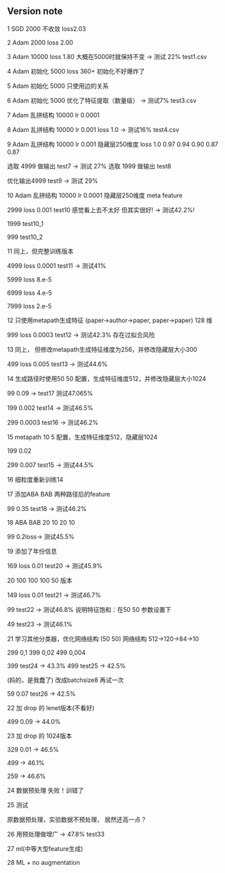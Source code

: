 ## Version note
1 SGD 2000 不收敛 loss2.03

2 Adam 2000 loss 2.00

3 Adam 10000 loss 1.80 大概在5000时就保持不变 -> 测试 22% test1.csv

4 Adam 初始化 5000 loss 360+ 初始化不好爆炸了

5 Adam 初始化 5000 只使用边的关系

6 Adam 初始化 5000 优化了特征提取（数量级） -> 测试7% test3.csv

7 Adam 乱拼结构 10000 lr 0.0001

8 Adam 乱拼结构 10000 lr 0.001 loss 1.0 -> 测试16% test4.csv

9 Adam 乱拼结构 10000 lr 0.001 隐藏层250维度 loss 1.0 0.97 0.94 0.90 0.87 0.87 

选取 4999 做输出 test7 -> 测试 27%
选取 1999 做输出 test8

优化输出4999 test9 -> 测试 29%

10 Adam 乱拼结构 10000 lr 0.0001 隐藏层250维度 meta feature

2999 loss 0.001 test10 感觉看上去不太好 但其实很好! -> 测试42.2%!

1999 test10_1

999 test10_2

11 同上，但完整训练版本

4999 loss 0.0001 test11 -> 测试41%

5999 loss 8.e-5

6999 loss 4.e-5

7999 loss 2.e-5

12 只使用metapath生成特征 (paper->author->paper, paper->paper) 128 维

999 loss 0.0003 test12 -> 测试42.3% 存在过拟合风险

13 同上， 但修改metapath生成特征维度为256，并修改隐藏层大小300

499 loss 0.005 test13 -> 测试44.6%

14 生成路径时使用50 50 配置，生成特征维度512，并修改隐藏层大小1024

99 0.09 -> test17 测试47.065%

199 0.002 test14 -> 测试46.5%

299 0.0003 test16 -> 测试46.2%

15 metapath 10 5 配置，生成特征维度512，隐藏层1024

199 0.02

299 0.007 test15 -> 测试44.5%

16 细粒度重新训练14

17 添加ABA BAB 两种路径后的feature

99 0.35 test18 -> 测试46.2%

18 ABA BAB 20 10 20 10 

99 0.2loss-> 测试45.5%

19 添加了年份信息

169 loss 0.01 test20 -> 测试45.9%

20 100 100 100 50 版本

149 loss 0.01 test21 -> 测试46.7%

99 test22 -> 测试46.8% 说明特征饱和：在50 50 参数设置下

49 test23 -> 测试46.1%

21 学习其他分类器，优化网络结构 (50 50) 网络结构 512->120->84->10 

299 0,1 399 0,02 499 0,004

399 test24 -> 43.3% 499 test25 -> 42.5%

(妈的，是我蠢了) 改成batchsize8 再试一次

59 0.07 test26 -> 42.5%

22 加 drop 的 lenet版本(不看好)

499 0.09 -> 44.0%

23 加 drop 的 1024版本

329 0.01 -> 46.5%

499 -> 46.1%

259 -> 46.6%

24 数据预处理 失败！训错了

25 测试

原数据预处理，实验数据不预处理， 居然还高一点？

26 用预处理做增广 -> 47.8% test33

27 ml(中等大型feature生成)

28 ML + no augmentation